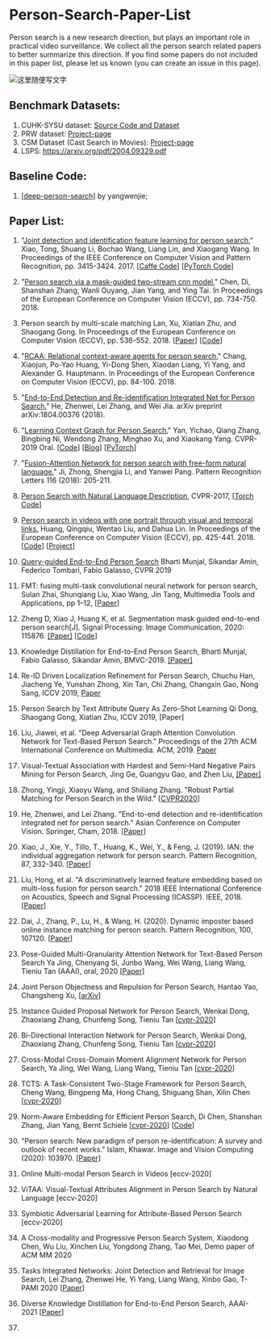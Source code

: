 # Person-Search-Paper-List
Person search is a new research direction, but plays an important role in practical video surveillance. We collect all the person search related papers to better summarize this direction. If you find some papers do not included in this paper list, please let us known (you can create an issue in this page). 

![这里随便写文字](https://github.com/wangxiao5791509/Person-Search-Paper-List/blob/master/QQ%E6%88%AA%E5%9B%BE20200602093211.png)

## Benchmark Datasets: 
1. CUHK-SYSU dataset: [Source Code and Dataset](https://github.com/ShuangLI59/person_search)
2. PRW dataset: [Project-page](http://www.liangzheng.com.cn/Project/project_prw.html)
3. CSM Dataset (Cast Search in Movies): [Project-page](http://qqhuang.cn/projects/eccv18-person-search/) 
4. LSPS: https://arxiv.org/pdf/2004.09329.pdf 

## Baseline Code: 
1. [[deep-person-search]](https://github.com/DeepAlchemist/deep-person-search) by yangwenjie; 


## Paper List: 
1. "[Joint detection and identification feature learning for person search.](http://openaccess.thecvf.com/content_cvpr_2017/papers/Xiao_Joint_Detection_and_CVPR_2017_paper.pdf)" Xiao, Tong, Shuang Li, Bochao Wang, Liang Lin, and Xiaogang Wang.  In Proceedings of the IEEE Conference on Computer Vision and Pattern Recognition, pp. 3415-3424. 2017. [[Caffe Code](https://github.com/ShuangLI59/person_search)] [[PyTorch Code](https://github.com/ChrisLee63/person_search)]

2. "[Person search via a mask-guided two-stream cnn model.](http://openaccess.thecvf.com/content_ECCV_2018/papers/Di_Chen_Person_Search_via_ECCV_2018_paper.pdf)" Chen, Di, Shanshan Zhang, Wanli Ouyang, Jian Yang, and Ying Tai.  In Proceedings of the European Conference on Computer Vision (ECCV), pp. 734-750. 2018. 

3. Person search by multi-scale matching Lan, Xu, Xiatian Zhu, and Shaogang Gong.  In Proceedings of the European Conference on Computer Vision (ECCV), pp. 536-552. 2018. [[Paper](http://openaccess.thecvf.com/content_ECCV_2018/papers/Xu_Lan_Person_Search_by_ECCV_2018_paper.pdf)] [[Code](https://github.com/mbbremner/PersonSearchCLSA)]

4. "[RCAA: Relational context-aware agents for person search.](http://openaccess.thecvf.com/content_ECCV_2018/papers/Xiaojun_Chang_RCAA_Relational_Context-Aware_ECCV_2018_paper.pdf)" Chang, Xiaojun, Po-Yao Huang, Yi-Dong Shen, Xiaodan Liang, Yi Yang, and Alexander G. Hauptmann.  In Proceedings of the European Conference on Computer Vision (ECCV), pp. 84-100. 2018.

5. "[End-to-End Detection and Re-identification Integrated Net for Person Search.](https://arxiv.org/pdf/1804.00376)" He, Zhenwei, Lei Zhang, and Wei Jia.  arXiv preprint arXiv:1804.00376 (2018).

6. "[Learning Context Graph for Person Search.](https://arxiv.org/abs/1904.01830)" Yan, Yichao, Qiang Zhang, Bingbing Ni, Wendong Zhang, Minghao Xu, and Xiaokang Yang.  CVPR-2019 Oral. [[Code](https://github.com/sjtuzq/person_search_gcn)] [[Blog](https://www.cnblogs.com/wangxiaocvpr/p/11075513.html)] [[PyTorch](https://github.com/sjtuzq/person_search_gcn)]

7. "[Fusion-Attention Network for person search with free-form natural language.](https://ac.els-cdn.com/S0167865518308481/1-s2.0-S0167865518308481-main.pdf?_tid=a1a827a8-3a6f-40d1-a627-ef7c2b00a6e2&acdnat=1555507078_14a19843a9eceef215c8db1edfcc3745)" Ji, Zhong, Shengjia Li, and Yanwei Pang.  Pattern Recognition Letters 116 (2018): 205-211. 

8. [Person Search with Natural Language Description](https://arxiv.org/pdf/1702.05729.pdf), CVPR-2017, [[Torch Code](https://github.com/ShuangLI59/Person-Search-with-Natural-Language-Description)] 

9. [Person search in videos with one portrait through visual and temporal links.](http://openaccess.thecvf.com/content_ECCV_2018/papers/Qingqiu_Huang_Person_Search_in_ECCV_2018_paper.pdf) Huang, Qingqiu, Wentao Liu, and Dahua Lin.  In Proceedings of the European Conference on Computer Vision (ECCV), pp. 425-441. 2018. [[Code](https://github.com/hqqasw/person-search-PPCC)] [[Project](http://qqhuang.cn/projects/eccv18-person-search/)] 

10. [Query-guided End-to-End Person Search](https://arxiv.org/pdf/1905.01203.pdf) Bharti Munjal, Sikandar Amin, Federico Tombari, Fabio Galasso, CVPR 2019 

11. FMT: fusing multi-task convolutional neural network for person search, Sulan Zhai, Shunqiang Liu, Xiao Wang, Jin Tang, Multimedia Tools and Applications, pp 1–12, [[Paper](https://link.springer.com/article/10.1007/s11042-019-07939-w)] 

12. Zheng D, Xiao J, Huang K, et al. Segmentation mask guided end-to-end person search[J]. Signal Processing: Image Communication, 2020: 115876. [[Paper]](https://arxiv.org/pdf/1908.10179.pdf) [[Code](https://github.com/Dingyuan-Zheng/maskPS)] 

13. Knowledge Distillation for End-to-End Person Search, Bharti Munjal, Fabio Galasso, Sikandar Amin, BMVC-2019. [[Paper]](https://arxiv.org/pdf/1909.01058.pdf) 

14. Re-ID Driven Localization Refinement for Person Search, Chuchu Han, Jiacheng Ye, Yunshan Zhong, Xin Tan, Chi Zhang, Changxin Gao, Nong Sang, ICCV 2019, [Paper](https://arxiv.org/pdf/1909.08580.pdf)

15. Person Search by Text Attribute Query As Zero-Shot Learning	Qi Dong, Shaogang Gong, Xiatian Zhu, ICCV 2019, [Paper] 

16. Liu, Jiawei, et al. "Deep Adversarial Graph Attention Convolution Network for Text-Based Person Search." Proceedings of the 27th ACM International Conference on Multimedia. ACM, 2019. [Paper](https://dl.acm.org/citation.cfm?id=3350991) 

17. Visual-Textual Association with Hardest and Semi-Hard Negative Pairs Mining for Person Search, Jing Ge, Guangyu Gao, and Zhen Liu, [[Paper]](https://arxiv.org/pdf/1912.03083.pdf) 

18. Zhong, Yingji, Xiaoyu Wang, and Shiliang Zhang. "Robust Partial Matching for Person Search in the Wild." [[CVPR2020](https://arxiv.org/pdf/2004.09329.pdf)] 

19. He, Zhenwei, and Lei Zhang. "End-to-end detection and re-identification integrated net for person search." Asian Conference on Computer Vision. Springer, Cham, 2018. [[Paper](https://arxiv.org/pdf/1804.00376)] 

20. Xiao, J., Xie, Y., Tillo, T., Huang, K., Wei, Y., & Feng, J. (2019). IAN: the individual aggregation network for person search. Pattern Recognition, 87, 332-340. [[Paper](https://arxiv.org/pdf/1705.05552)] 

21. Liu, Hong, et al. "A discriminatively learned feature embedding based on multi-loss fusion for person search." 2018 IEEE International Conference on Acoustics, Speech and Signal Processing (ICASSP). IEEE, 2018. [[Paper](http://150.162.46.34:8080/icassp2018/ICASSP18_USB/pdfs/0001668.pdf)] 

22. Dai, J., Zhang, P., Lu, H., & Wang, H. (2020). Dynamic imposter based online instance matching for person search. Pattern Recognition, 100, 107120. [[Paper](https://www.sciencedirect.com/science/article/pii/S0031320319304212)] 

23. Pose-Guided Multi-Granularity Attention Network for Text-Based Person Search Ya Jing, Chenyang Si, Junbo Wang, Wei Wang, Liang Wang, Tieniu Tan (AAAI), oral, 2020 [[Paper](https://arxiv.org/abs/1809.08440)] 

24. Joint Person Objectness and Repulsion for Person Search, Hantao Yao, Changsheng Xu, [[arXiv](https://arxiv.org/pdf/2006.00155.pdf)] 

25. Instance Guided Proposal Network for Person Search, Wenkai Dong, Zhaoxiang Zhang, Chunfeng Song, Tieniu Tan [[cvpr-2020](http://openaccess.thecvf.com/content_CVPR_2020/html/Dong_Instance_Guided_Proposal_Network_for_Person_Search_CVPR_2020_paper.html)] 

26. Bi-Directional Interaction Network for Person Search, Wenkai Dong, Zhaoxiang Zhang, Chunfeng Song, Tieniu Tan [[cvpr-2020](http://openaccess.thecvf.com/content_CVPR_2020/html/Dong_Bi-Directional_Interaction_Network_for_Person_Search_CVPR_2020_paper.html)] 

27. Cross-Modal Cross-Domain Moment Alignment Network for Person Search,	Ya Jing, Wei Wang, Liang Wang, Tieniu Tan [[cvpr-2020](http://openaccess.thecvf.com/content_CVPR_2020/html/Jing_Cross-Modal_Cross-Domain_Moment_Alignment_Network_for_Person_Search_CVPR_2020_paper.html)] 

28. TCTS: A Task-Consistent Two-Stage Framework for Person Search, Cheng Wang, Bingpeng Ma, Hong Chang, Shiguang Shan, Xilin Chen [[cvpr-2020](http://openaccess.thecvf.com/content_CVPR_2020/html/Wang_TCTS_A_Task-Consistent_Two-Stage_Framework_for_Person_Search_CVPR_2020_paper.html)] 

29. Norm-Aware Embedding for Efficient Person Search, Di Chen, Shanshan Zhang, Jian Yang, Bernt Schiele [[cvpr-2020](http://openaccess.thecvf.com/content_CVPR_2020/papers/Chen_Norm-Aware_Embedding_for_Efficient_Person_Search_CVPR_2020_paper.pdf)] [[Code](https://github.com/DeanChan/NAE4PS)] 

30. "Person search: New paradigm of person re-identification: A survey and outlook of recent works." Islam, Khawar.  Image and Vision Computing (2020): 103970. [[Paper](https://pdf.sciencedirectassets.com/271526/AIP/1-s2.0-S0262885620301025/main.pdf?X-Amz-Security-Token=IQoJb3JpZ2luX2VjEO7%2F%2F%2F%2F%2F%2F%2F%2F%2F%2FwEaCXVzLWVhc3QtMSJHMEUCIG1M8%2BaIHA8Y8utASOxf9dZqrnaT6ItCM2IPy2JhAyKmAiEA2s24Cfd7Qdekf3OnWzc%2F2wtuYXDZaH05%2B7vBT1FjQpYqvQMIh%2F%2F%2F%2F%2F%2F%2F%2F%2F%2F%2FARADGgwwNTkwMDM1NDY4NjUiDJW2dFbLN8QACdlgZCqRA15zHZwL477aE%2F0jxH0qt4aL7C%2FseG5QMh%2Be9vMHZlaJDUYal1np7bfxbzkJqmCr6RXaxszNyXH5UdQRhxr20DEKbEGiqoUJyQEXWmCSbq5v1oco%2BJDhpWzR3UaVeA8Bt%2FiuOe3vCQSmztlwNZu8Qe%2FIH5k2Y26u%2B6gt5hPs3Md3AUtje6l1jyFrELlPTxOtiiUlk00492HIEf25ak2xae%2FocYNK0mOX7LtLC4FfUN0WoWaPFDgvXxqfRgDYrs1RmjGO7fZLlhAeqy58O8eqc7UjFWEQ1MpCzzh2fukNb63k%2Fh5%2B1tiGL0B9ykI9heuYXIUkoHZ75gARd54rGnWXXch2y4Aye6Rl0pQ9NcfCIOCPmEv%2FGUOy4EmgquzAVJPPxA0OdNqpI%2B9gkptJXy%2Bxq85w14A7c2vo27D%2BMZLUlpt%2B0ES%2ByBtarcOwKynSPZn1%2B19VribP83H4jYStF%2FEI9PvvlkifdGTv4U6vwNYAxzC9A8uYsEUyE61enUNlM1WU963VI8FJ0HWpnACATLSLuC8QMKCngPgFOusBRdveJIrUKbFjplXnRZLwWBmW8gDVP8pUrVdwBm65vK8MwOSC%2FE8DFpQt2XEs%2FOGDaDcjcqosV1xbmgjjaJ%2BhfnW3fzcs0Wa4JSLoCg2VtxawTKuIteMdiUK77kuLibNEtXZsMx8dYOsK7zDGf2ft1im7qJsvHZX6a3M22eCGZJjY%2FOP%2Bbx7%2B0CSrqadrGNtCVrWpJk8%2BhiXmtJvulHaqtl6Xtk7ZT7eAnE9OqIF4LK1hiUrjzIWOOShX8wKsR4aZx%2B5eDYfdqzD28scvz4GAwZsziufiFq3vtWe9t%2FvFfxStvjBWcBFHgUuwag%3D%3D&X-Amz-Algorithm=AWS4-HMAC-SHA256&X-Amz-Date=20200704T063800Z&X-Amz-SignedHeaders=host&X-Amz-Expires=300&X-Amz-Credential=ASIAQ3PHCVTYTEGEQNFF%2F20200704%2Fus-east-1%2Fs3%2Faws4_request&X-Amz-Signature=cb51a491522ec8a14c5a17cea5ef266e331ba0d20de761fff1ec6de21a11a479&hash=b01acae99d98aa657357edf930d828990143d7c98d05fa4c8856250b29d17081&host=68042c943591013ac2b2430a89b270f6af2c76d8dfd086a07176afe7c76c2c61&pii=S0262885620301025&tid=spdf-97cff83c-a904-45c5-91a8-661087e841d7&sid=3bfae1a95d024246f32bbf6519db0b7eefc5gxrqa&type=client)] 

31. Online Multi-modal Person Search in Videos [eccv-2020] 

32. ViTAA: Visual-Textual Attributes Alignment in Person Search by Natural Language [eccv-2020] 

33. Symbiotic Adversarial Learning for Attribute-Based Person Search [eccv-2020] 

34. A Cross-modality and Progressive Person Search System, Xiaodong Chen, Wu Liu, Xinchen Liu, Yongdong Zhang, Tao Mei, Demo paper of ACM MM 2020

35. Tasks Integrated Networks: Joint Detection and Retrieval for Image Search, Lei Zhang, Zhenwei He, Yi Yang, Liang Wang, Xinbo Gao, T-PAMI 2020 [[Paper](https://arxiv.org/pdf/2009.01438.pdf)]

36. Diverse Knowledge Distillation for End-to-End Person Search, AAAI-2021 [[Paper](https://arxiv.org/pdf/2012.11187.pdf)] 

37. 










